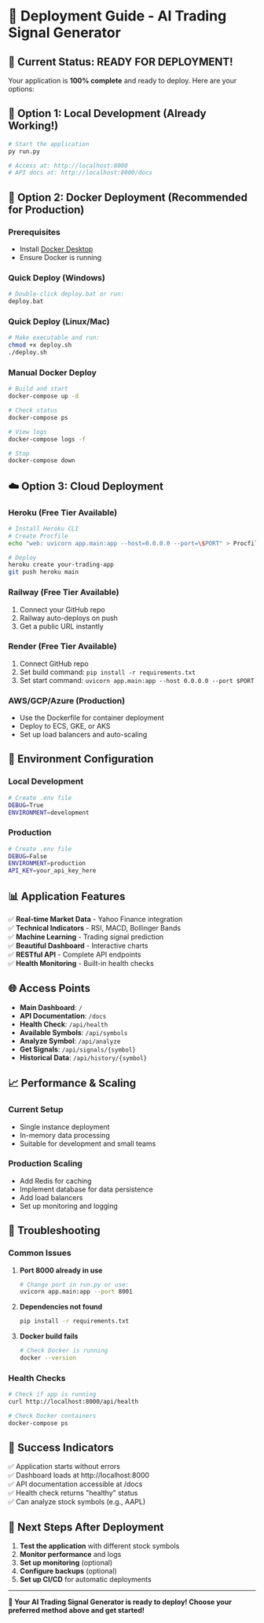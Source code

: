 # 🚀 Deployment Guide - AI Trading Signal Generator

## 🎯 **Current Status: READY FOR DEPLOYMENT!**

Your application is **100% complete** and ready to deploy. Here are your options:

## 📍 **Option 1: Local Development (Already Working!)**

```bash
# Start the application
py run.py

# Access at: http://localhost:8000
# API docs at: http://localhost:8000/docs
```

## 🐳 **Option 2: Docker Deployment (Recommended for Production)**

### Prerequisites
- Install [Docker Desktop](https://www.docker.com/products/docker-desktop/)
- Ensure Docker is running

### Quick Deploy (Windows)
```bash
# Double-click deploy.bat or run:
deploy.bat
```

### Quick Deploy (Linux/Mac)
```bash
# Make executable and run:
chmod +x deploy.sh
./deploy.sh
```

### Manual Docker Deploy
```bash
# Build and start
docker-compose up -d

# Check status
docker-compose ps

# View logs
docker-compose logs -f

# Stop
docker-compose down
```

## ☁️ **Option 3: Cloud Deployment**

### **Heroku (Free Tier Available)**
```bash
# Install Heroku CLI
# Create Procfile
echo "web: uvicorn app.main:app --host=0.0.0.0 --port=\$PORT" > Procfile

# Deploy
heroku create your-trading-app
git push heroku main
```

### **Railway (Free Tier Available)**
1. Connect your GitHub repo
2. Railway auto-deploys on push
3. Get a public URL instantly

### **Render (Free Tier Available)**
1. Connect GitHub repo
2. Set build command: `pip install -r requirements.txt`
3. Set start command: `uvicorn app.main:app --host 0.0.0.0 --port $PORT`

### **AWS/GCP/Azure (Production)**
- Use the Dockerfile for container deployment
- Deploy to ECS, GKE, or AKS
- Set up load balancers and auto-scaling

## 🔧 **Environment Configuration**

### Local Development
```bash
# Create .env file
DEBUG=True
ENVIRONMENT=development
```

### Production
```bash
# Create .env file
DEBUG=False
ENVIRONMENT=production
API_KEY=your_api_key_here
```

## 📊 **Application Features**

✅ **Real-time Market Data** - Yahoo Finance integration  
✅ **Technical Indicators** - RSI, MACD, Bollinger Bands  
✅ **Machine Learning** - Trading signal prediction  
✅ **Beautiful Dashboard** - Interactive charts  
✅ **RESTful API** - Complete API endpoints  
✅ **Health Monitoring** - Built-in health checks  

## 🌐 **Access Points**

- **Main Dashboard**: `/`
- **API Documentation**: `/docs`
- **Health Check**: `/api/health`
- **Available Symbols**: `/api/symbols`
- **Analyze Symbol**: `/api/analyze`
- **Get Signals**: `/api/signals/{symbol}`
- **Historical Data**: `/api/history/{symbol}`

## 📈 **Performance & Scaling**

### Current Setup
- Single instance deployment
- In-memory data processing
- Suitable for development and small teams

### Production Scaling
- Add Redis for caching
- Implement database for data persistence
- Add load balancers
- Set up monitoring and logging

## 🚨 **Troubleshooting**

### Common Issues
1. **Port 8000 already in use**
   ```bash
   # Change port in run.py or use:
   uvicorn app.main:app --port 8001
   ```

2. **Dependencies not found**
   ```bash
   pip install -r requirements.txt
   ```

3. **Docker build fails**
   ```bash
   # Check Docker is running
   docker --version
   ```

### Health Checks
```bash
# Check if app is running
curl http://localhost:8000/api/health

# Check Docker containers
docker-compose ps
```

## 🎉 **Success Indicators**

✅ Application starts without errors  
✅ Dashboard loads at http://localhost:8000  
✅ API documentation accessible at /docs  
✅ Health check returns "healthy" status  
✅ Can analyze stock symbols (e.g., AAPL)  

## 🚀 **Next Steps After Deployment**

1. **Test the application** with different stock symbols
2. **Monitor performance** and logs
3. **Set up monitoring** (optional)
4. **Configure backups** (optional)
5. **Set up CI/CD** for automatic deployments

---

**🎯 Your AI Trading Signal Generator is ready to deploy! Choose your preferred method above and get started!**
